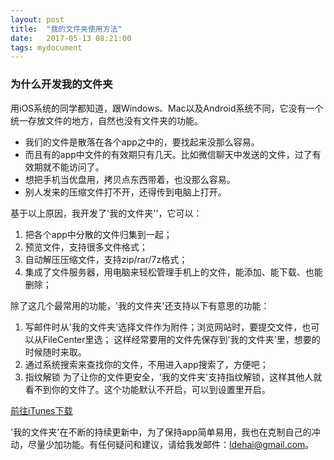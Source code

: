 ```yaml
---
layout: post
title:  "我的文件夹使用方法"
date:   2017-05-13 08:21:00
tags: mydocument
---
```

### 为什么开发我的文件夹

用iOS系统的同学都知道，跟Windows、Mac以及Android系统不同，它没有一个统一存放文件的地方，自然也没有文件夹的功能。
* 我们的文件是散落在各个app之中的，要找起来没那么容易。
* 而且有的app中文件的有效期只有几天。比如微信聊天中发送的文件，过了有效期就不能访问了。
* 想把手机当优盘用，拷贝点东西带着，也没那么容易。
* 别人发来的压缩文件打不开，还得传到电脑上打开。

基于以上原因，我开发了'我的文件夹''，它可以：

1. 把各个app中分散的文件归集到一起；
2. 预览文件，支持很多文件格式；
3. 自动解压压缩文件，支持zip/rar/7z格式；
4. 集成了文件服务器，用电脑来轻松管理手机上的文件，能添加、能下载、也能删除；

除了这几个最常用的功能，'我的文件夹'还支持以下有意思的功能：

1. 写邮件时从'我的文件夹'选择文件作为附件；浏览网站时，要提交文件，也可以从FileCenter里选；
这样经常要用的文件先保存到'我的文件夹'里，想要的时候随时来取。
2. 通过系统搜索来查找你的文件，不用进入app搜索了，方便吧；
3. 指纹解锁
为了让你的文件更安全，'我的文件夹'支持指纹解锁，这样其他人就看不到你的文件了。这个功能默认不开启，可以到设置里开启。

[前往iTunes下载](https://itunes.apple.com/app/my-document-collect-all-files-to-one-place/id1188310599)

'我的文件夹'在不断的持续更新中，为了保持app简单易用，我也在克制自己的冲动，尽量少加功能。有任何疑问和建议，请给我发邮件：ldehai@gmail.com。
